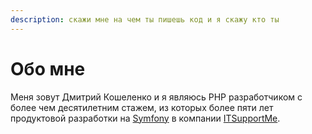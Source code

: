 ```yaml
---
description: скажи мне на чем ты пишешь код и я скажу кто ты
---
```


# Обо мне

Меня зовут Дмитрий Кошеленко и я являюсь PHP разработчиком с более чем десятилетним стажем, из которых более пяти лет продуктовой разработки на [Symfony](https://symfony.com) в компании [ITSupportMe](https://itsupportme.by).
